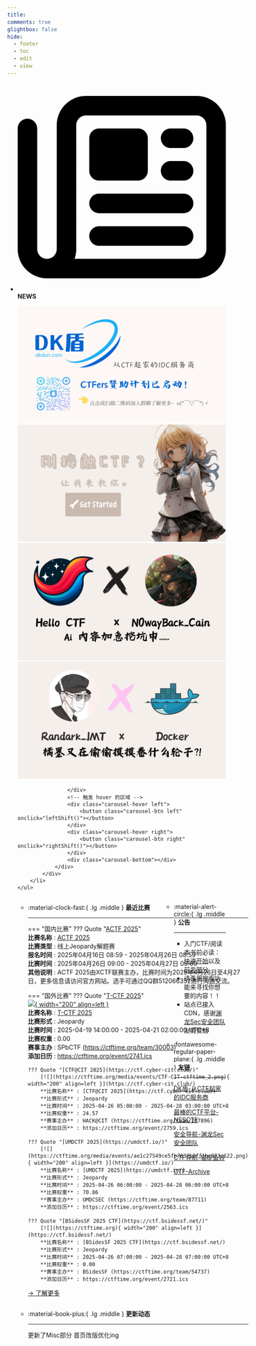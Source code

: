 ```yaml
---
title: 
comments: true
glightbox: false
hide:
  - footer
  - toc
  - edit
  - view
---
```


<div class="grid cards">
    <ul>
        <li>
            <p><span class="twemoji lg middle"><svg xmlns="http://www.w3.org/2000/svg"
                        viewBox="0 0 512 512"><!--! Font Awesome Free 6.5.1 by @fontawesome - https://fontawesome.com License - https://fontawesome.com/license/free (Icons: CC BY 4.0, Fonts: SIL OFL 1.1, Code: MIT License) Copyright 2023 Fonticons, Inc.-->
                        <path
                            d="M168 80c-13.3 0-24 10.7-24 24v304c0 8.4-1.4 16.5-4.1 24H440c13.3 0 24-10.7 24-24V104c0-13.3-10.7-24-24-24H168zM72 480c-39.8 0-72-32.2-72-72V112c0-13.3 10.7-24 24-24s24 10.7 24 24v296c0 13.3 10.7 24 24 24s24-10.7 24-24V104c0-39.8 32.2-72 72-72h272c39.8 0 72 32.2 72 72v304c0 39.8-32.2 72-72 72H72zm104-344c0-13.3 10.7-24 24-24h96c13.3 0 24 10.7 24 24v80c0 13.3-10.7 24-24 24h-96c-13.3 0-24-10.7-24-24v-80zm200-24h32c13.3 0 24 10.7 24 24s-10.7 24-24 24h-32c-13.3 0-24-10.7-24-24s10.7-24 24-24zm0 80h32c13.3 0 24 10.7 24 24s-10.7 24-24 24h-32c-13.3 0-24-10.7-24-24s10.7-24 24-24zm-176 80h208c13.3 0 24 10.7 24 24s-10.7 24-24 24H200c-13.3 0-24-10.7-24-24s10.7-24 24-24zm0 80h208c13.3 0 24 10.7 24 24s-10.7 24-24 24H200c-13.3 0-24-10.7-24-24s10.7-24 24-24z">
                        </path>
                    </svg></span> <strong>NEWS</strong></p>
            <div class="grid cards">
                <div class="carousel">
                    <div class="carousel-container">
                        <a href="https://www.dkdun.cn/"><img src="./assets/banner-dkdun.png" /></a>
                        <a href="../hc-start/" target="_blank"><img src="./assets/banner-quickstart.png" /></a>
                        <a href="../hc-ai/" target="_blank"><img src="./assets/banner-update.png" /></a>
                        <a href="https://github.com/CTF-Archives" target="_blank"><img src="./assets/banner-Achieve.png" /></a>
                        
                    </div>
                    <!-- 触发 hover 的区域 -->
                    <div class="carousel-hover left">
                        <button class="carousel-btn left" onclick="leftShift()"></button>
                    </div>
                    <div class="carousel-hover right">
                        <button class="carousel-btn right" onclick="rightShift()"></button>
                    </div>
                    <div class="carousel-bottom"></div>
                </div>
            </div>
        </li>
    </ul>
</div>

<div class="grid grid-cols-8 gap-4" style="display: grid;grid-template-columns: 70% 30%;" markdown>

<div class="grid cards" style="display: grid; grid-template-columns: 1fr;" markdown>

<div class="grid cards" markdown>

-   :material-clock-fast:{ .lg .middle } __最近比赛__

    ---
    <!-- 主页赛事展示_开始 -->
    === "国内比赛"
        ??? Quote "[ACTF 2025](https://actf2025.xctf.org.cn/)"  
            **比赛名称** : [ACTF 2025](https://actf2025.xctf.org.cn/)  
            **比赛类型** : 线上Jeopardy解题赛  
            **报名时间** : 2025年04月16日 08:59 - 2025年04月26日 08:59  
            **比赛时间** : 2025年04月26日 09:00 - 2025年04月27日 09:00  
            **其他说明** : ACTF 2025由XCTF联赛主办，比赛时间为2025年4月26日至4月27日，更多信息请访问官方网站。选手可通过QQ群512066352进行沟通交流。  
                
    === "国外比赛"
        ??? Quote "[T-CTF 2025](https://t-ctf.ru/)"  
            [![](https://ctftime.org/media/events/t-ctf.jpg){ width="200" align=left }](https://t-ctf.ru/)  
            **比赛名称** : [T-CTF 2025](https://t-ctf.ru/)  
            **比赛形式** : Jeopardy  
            **比赛时间** : 2025-04-19 14:00:00 - 2025-04-21 02:00:00 UTC+8  
            **比赛权重** : 0.00  
            **赛事主办** : SPbCTF (https://ctftime.org/team/30003)  
            **添加日历** : https://ctftime.org/event/2741.ics  
            
        ??? Quote "[CTF@CIT 2025](https://ctf.cyber-cit.club/)"  
            [![](https://ctftime.org/media/events/CTF-CIT-ctftime_2.png){ width="200" align=left }](https://ctf.cyber-cit.club/)  
            **比赛名称** : [CTF@CIT 2025](https://ctf.cyber-cit.club/)  
            **比赛形式** : Jeopardy  
            **比赛时间** : 2025-04-26 05:00:00 - 2025-04-28 03:00:00 UTC+8  
            **比赛权重** : 24.57  
            **赛事主办** : HACK@CIT (https://ctftime.org/team/287896)  
            **添加日历** : https://ctftime.org/event/2759.ics  
            
        ??? Quote "[UMDCTF 2025](https://umdctf.io/)"  
            [![](https://ctftime.org/media/events/ae1c27549ce5fb7832b0ff1bc873c622.png){ width="200" align=left }](https://umdctf.io/)  
            **比赛名称** : [UMDCTF 2025](https://umdctf.io/)  
            **比赛形式** : Jeopardy  
            **比赛时间** : 2025-04-26 06:00:00 - 2025-04-28 06:00:00 UTC+8  
            **比赛权重** : 70.86  
            **赛事主办** : UMDCSEC (https://ctftime.org/team/87711)  
            **添加日历** : https://ctftime.org/event/2563.ics  
            
        ??? Quote "[BSidesSF 2025 CTF](https://ctf.bsidessf.net/)"  
            [![](https://ctftime.org){ width="200" align=left }](https://ctf.bsidessf.net/)  
            **比赛名称** : [BSidesSF 2025 CTF](https://ctf.bsidessf.net/)  
            **比赛形式** : Jeopardy  
            **比赛时间** : 2025-04-26 07:00:00 - 2025-04-28 07:00:00 UTC+8  
            **比赛权重** : 0.00  
            **赛事主办** : BSidesSF (https://ctftime.org/team/54737)  
            **添加日历** : https://ctftime.org/event/2721.ics  
            
    <!-- 主页赛事展示_结束 -->
    [→ 了解更多](./Event/)

</div>
  <div class="grid cards" markdown>

-   :material-book-plus:{ .lg .middle } __更新动态__

    ---

    更新了Misc部分 首页改版优化ing

</div>  
</div>
<div class="grid cards" markdown>

<div class="grid cards" markdown>

-   :material-alert-circle:{ .lg .middle } __公告__

    ---

    - 入门CTF/阅读本书前必读：[快速开始](./hc-start/)以及[前言部分](./hc-preface/)  
    - 请善用搜索功能来寻找你想要的内容！！
    - 站点已接入 CDN，感谢[渊龙Sec安全团队](https://dh.aabyss.cn)友情赞助

-   :fontawesome-regular-paper-plane:{ .lg .middle } __友链__

    ---

    [DK盾-从CTF起家的IDC服务商](https://www.dkdun.cn)

    [最棒的CTF平台-NSSCTF](https://www.nssctf.cn/)  

    [安全导航-渊龙Sec安全团队](https://dh.aabyss.cn)    

    [CTF导航-猫捉鱼铃](https://ctf.mzy0.com/)

    [CTF-Archive](https://github.com/CTF-Archives)

</div>   

</div>

</div>
